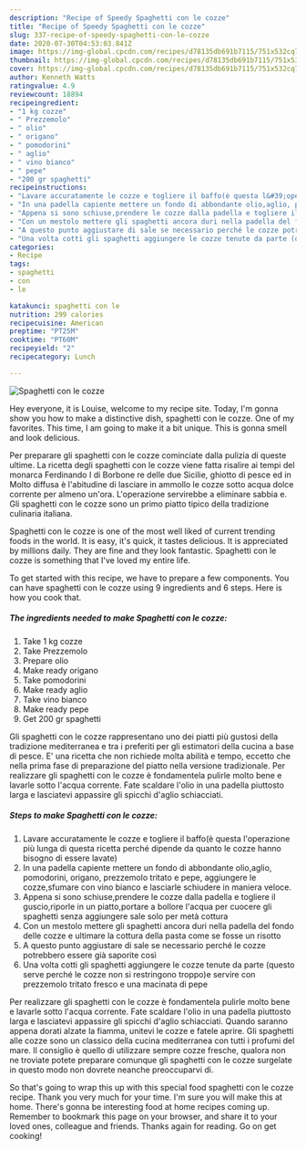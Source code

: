 ```yaml
---
description: "Recipe of Speedy Spaghetti con le cozze"
title: "Recipe of Speedy Spaghetti con le cozze"
slug: 337-recipe-of-speedy-spaghetti-con-le-cozze
date: 2020-07-30T04:53:03.841Z
image: https://img-global.cpcdn.com/recipes/d78135db691b7115/751x532cq70/spaghetti-con-le-cozze-recipe-main-photo.jpg
thumbnail: https://img-global.cpcdn.com/recipes/d78135db691b7115/751x532cq70/spaghetti-con-le-cozze-recipe-main-photo.jpg
cover: https://img-global.cpcdn.com/recipes/d78135db691b7115/751x532cq70/spaghetti-con-le-cozze-recipe-main-photo.jpg
author: Kenneth Watts
ratingvalue: 4.9
reviewcount: 18894
recipeingredient:
- "1 kg cozze"
- " Prezzemolo"
- " olio"
- " origano"
- " pomodorini"
- " aglio"
- " vino bianco"
- " pepe"
- "200 gr spaghetti"
recipeinstructions:
- "Lavare accuratamente le cozze e togliere il baffo(è questa l&#39;operazione più lunga di questa ricetta perché dipende da quanto le cozze hanno bisogno di essere lavate)"
- "In una padella capiente mettere un fondo di abbondante olio,aglio, pomodorini, origano, prezzemolo tritato e pepe, aggiungere le cozze,sfumare con vino bianco e lasciarle schiudere in maniera veloce."
- "Appena si sono schiuse,prendere le cozze dalla padella e togliere il guscio,riporle in un piatto,portare a bollore l&#39;acqua per cuocere gli spaghetti senza aggiungere sale solo per metà cottura"
- "Con un mestolo mettere gli spaghetti ancora duri nella padella del fondo delle cozze e ultimare la cottura della pasta come se fosse un risotto"
- "A questo punto aggiustare di sale se necessario perché le cozze potrebbero essere già saporite così"
- "Una volta cotti gli spaghetti aggiungere le cozze tenute da parte (questo serve perché le cozze non si restringono troppo)e servire con prezzemolo tritato fresco e una macinata di pepe"
categories:
- Recipe
tags:
- spaghetti
- con
- le

katakunci: spaghetti con le 
nutrition: 299 calories
recipecuisine: American
preptime: "PT25M"
cooktime: "PT60M"
recipeyield: "2"
recipecategory: Lunch

---
```



![Spaghetti con le cozze](https://img-global.cpcdn.com/recipes/d78135db691b7115/751x532cq70/spaghetti-con-le-cozze-recipe-main-photo.jpg)

Hey everyone, it is Louise, welcome to my recipe site. Today, I'm gonna show you how to make a distinctive dish, spaghetti con le cozze. One of my favorites. This time, I am going to make it a bit unique. This is gonna smell and look delicious.

Per preparare gli spaghetti con le cozze cominciate dalla pulizia di queste ultime. La ricetta degli spaghetti con le cozze viene fatta risalire ai tempi del monarca Ferdinando I di Borbone re delle due Sicilie, ghiotto di pesce ed in Molto diffusa è l&#39;abitudine di lasciare in ammollo le cozze sotto acqua dolce corrente per almeno un&#39;ora. L&#39;operazione servirebbe a eliminare sabbia e. Gli spaghetti con le cozze sono un primo piatto tipico della tradizione culinaria italiana.

Spaghetti con le cozze is one of the most well liked of current trending foods in the world. It is easy, it's quick, it tastes delicious. It is appreciated by millions daily. They are fine and they look fantastic. Spaghetti con le cozze is something that I've loved my entire life.


To get started with this recipe, we have to prepare a few components. You can have spaghetti con le cozze using 9 ingredients and 6 steps. Here is how you cook that.

<!--inarticleads1-->

##### The ingredients needed to make Spaghetti con le cozze:

1. Take 1 kg cozze
1. Take  Prezzemolo
1. Prepare  olio
1. Make ready  origano
1. Take  pomodorini
1. Make ready  aglio
1. Take  vino bianco
1. Make ready  pepe
1. Get 200 gr spaghetti


Gli spaghetti con le cozze rappresentano uno dei piatti più gustosi della tradizione mediterranea e tra i preferiti per gli estimatori della cucina a base di pesce. E&#39; una ricetta che non richiede molta abilità e tempo, eccetto che nella prima fase di preparazione del piatto nella versione tradizionale. Per realizzare gli spaghetti con le cozze è fondamentela pulirle molto bene e lavarle sotto l&#39;acqua corrente. Fate scaldare l&#39;olio in una padella piuttosto larga e lasciatevi appassire gli spicchi d&#39;aglio schiacciati. 

<!--inarticleads2-->

##### Steps to make Spaghetti con le cozze:

1. Lavare accuratamente le cozze e togliere il baffo(è questa l&#39;operazione più lunga di questa ricetta perché dipende da quanto le cozze hanno bisogno di essere lavate)
1. In una padella capiente mettere un fondo di abbondante olio,aglio, pomodorini, origano, prezzemolo tritato e pepe, aggiungere le cozze,sfumare con vino bianco e lasciarle schiudere in maniera veloce.
1. Appena si sono schiuse,prendere le cozze dalla padella e togliere il guscio,riporle in un piatto,portare a bollore l&#39;acqua per cuocere gli spaghetti senza aggiungere sale solo per metà cottura
1. Con un mestolo mettere gli spaghetti ancora duri nella padella del fondo delle cozze e ultimare la cottura della pasta come se fosse un risotto
1. A questo punto aggiustare di sale se necessario perché le cozze potrebbero essere già saporite così
1. Una volta cotti gli spaghetti aggiungere le cozze tenute da parte (questo serve perché le cozze non si restringono troppo)e servire con prezzemolo tritato fresco e una macinata di pepe


Per realizzare gli spaghetti con le cozze è fondamentela pulirle molto bene e lavarle sotto l&#39;acqua corrente. Fate scaldare l&#39;olio in una padella piuttosto larga e lasciatevi appassire gli spicchi d&#39;aglio schiacciati. Quando saranno appena dorati alzate la fiamma, unitevi le cozze e fatele aprire. Gli spaghetti alle cozze sono un classico della cucina mediterranea con tutti i profumi del mare. Il consiglio è quello di utilizzare sempre cozze fresche, qualora non ne troviate potete preparare comunque gli spaghetti con le cozze surgelate in questo modo non dovrete neanche preoccuparvi di. 

So that's going to wrap this up with this special food spaghetti con le cozze recipe. Thank you very much for your time. I'm sure you will make this at home. There's gonna be interesting food at home recipes coming up. Remember to bookmark this page on your browser, and share it to your loved ones, colleague and friends. Thanks again for reading. Go on get cooking!
